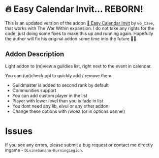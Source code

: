# 🔥 Easy Calendar Invit... REBORN!

This is an updated version of the addon [🖖️ Easy Calendar Invit](https://www.curseforge.com/wow/addons/wo-ez-calendar-guild-invits) by `wo_tzee`, that works with The War Within expansion. I do not take any rights for the code, just doing some fixes to make this up and running again. Hopefully the author will fix his original addon some time into the future 🤞🏻.

## Addon Description

Light addon to (re)view a guildies list, right next to the event in calendar.

You can (un)check ppl to quickly add / remove them

- Guildmaster is added to second rank by default
- Communities support 
- You can add custom player in the list
- Player with lower level than you is fade in list
- You dont need any lib, elvui or any other addon
- Change these options with /woez (or in options pannel)

# Issues

If you see any errors, please submit a bug request or contact me directly ingame - `Divinebanana-BurningLegion`.
